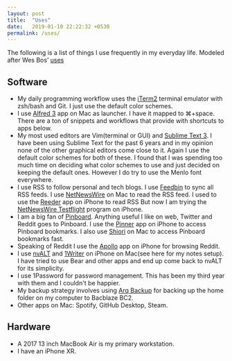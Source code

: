 ```yaml
---
layout: post
title:  "Uses"
date:   2019-01-10 22:22:32 +0530
permalink: /uses/
---
```

The following is a list of things I use frequently in my everyday life. Modeled after Wes Bos’ [uses](http://wesbos.com/uses)

## Software

- My daily programming workflow uses the [iTerm2](https://iterm2.com/) terminal emulator with zsh/bash and Git. I just use the default color schemes.
- I use [Alfred 3](https://alfredapp.com/) app on Mac as launcher. I have it mapped to ⌘+space.  There are a ton of snippets and workflows that provide with shortcuts to apps below.
- My most used editors are Vim(terminal or GUI) and [Sublime Text 3](https://www.sublimetext.com/3). I have been using Sublime Text for the past 6 years and in my opinion none of the other graphical editors come close to it. Again I use the default color schemes for both of these. I found that I was spending too much time on deciding what color schemes to use and just decided on keeping the default ones. However I do try to use the Menlo font everywhere.
- I use RSS to follow personal and tech blogs. I use [Feedbin](https://feedbin.com/) to sync all RSS feeds.  I use [NetNewsWire](https://ranchero.com/netnewswire/) on Mac to read the RSS feed.  I used to use the [Reeder](https://itunes.apple.com/us/app/reeder-4/id1449412357?ls=1&mt=8) app on iPhone to read RSS But now I am trying the [NetNewsWire Testflight](https://ranchero.com/netnewswire/test-ios) program on iPhone. 
- I am a big fan of [Pinboard](https://pinboard.in). Anything useful I like on web, Twitter and Reddit goes to Pinboard.  I use the [Pinner](https://apps.apple.com/app/pinner-social-bookmarking/id591613202) app on iPhone to access Pinboard bookmarks. I also use [Shiori](https://aki-null.net/shiori/) on Mac to access Pinboard bookmarks fast.
- Speaking of Reddit I use the [Apollo](https://apps.apple.com/us/app/apollo-for-reddit/id979274575) app on iPhone for browsing Reddit.
- I use [nvALT](https://brettterpstra.com/projects/nvalt/) and [1Writer](https://apps.apple.com/us/app/1writer/id680469088?ls=1) on iPhone on Mac(see here for my notes setup). I have tried to use Bear and other apps and end up come back to nvALT for its simplicity.
- I use 1Password for password management. This has been my third year with them and I couldn't be happier.
- My backup strategy involves using [Arq Backup](https://www.arqbackup.com/) for backing up the home folder on my computer to Bacblaze BC2.
- Other apps on Mac: Spotify, GitHub Desktop, Steam.

## Hardware

- A 2017 13 inch MacBook Air is my primary workstation.
- I have an iPhone XR.


